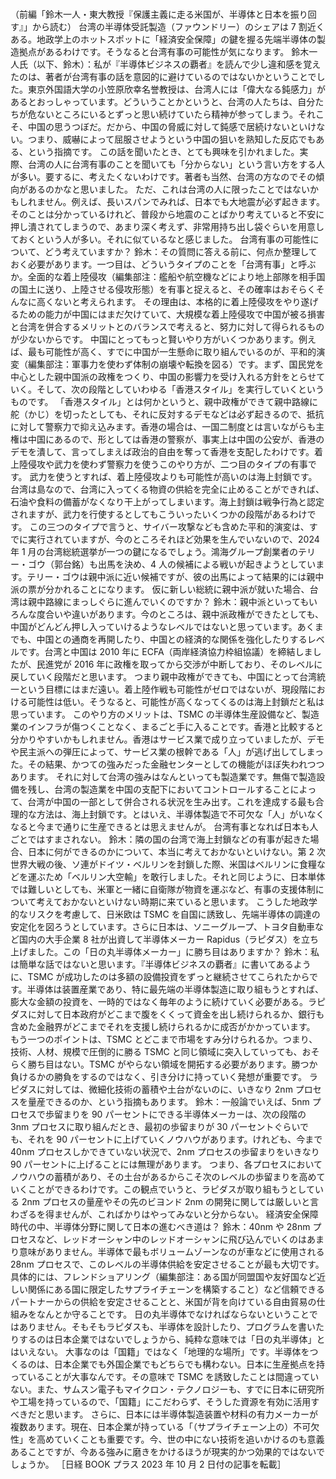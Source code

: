 ###

（前編「鈴木一人・東大教授『保護主義に走る米国が、半導体と日本を振り回す』」から読む）
台湾の半導体受託製造（ファウンドリー）のシェアは 7 割近くある。地政学上のホットスポットに「経済安全保障」の鍵を握る先端半導体の製造拠点があるわけです。そうなると台湾有事の可能性が気になります。
鈴木一人氏（以下、鈴木）：私が『半導体ビジネスの覇者』を読んで少し違和感を覚えたのは、著者が台湾有事の話を意図的に避けているのではないかということでした。東京外国語大学の小笠原欣幸名誉教授は、台湾人には「偉大なる鈍感力」があるとおっしゃっています。どういうことかというと、台湾の人たちは、自分たちが危ないところにいるとずっと思い続けていたら精神が参ってしまう。それこそ、中国の思うつぼだ。だから、中国の脅威に対して鈍感で居続けないといけない。つまり、威嚇によって屈服させようという中国の狙いを熟知した反応でもある、という指摘です。
この話を聞いたとき、とても興味を引かれました。実際、台湾の人に台湾有事のことを聞いても「分からない」という言い方をする人が多い。要するに、考えたくないわけです。著者も当然、台湾の方なのでその傾向があるのかなと思いました。
ただ、これは台湾の人に限ったことではないかもしれません。例えば、長いスパンでみれば、日本でも大地震が必ず起きます。そのことは分かっているけれど、普段から地震のことばかり考えていると不安に押し潰されてしまうので、あまり深く考えず、非常用持ち出し袋ぐらいを用意しておくという人が多い。それに似ているなと感じました。
台湾有事の可能性について、どう考えていますか？
鈴木：その質問に答える前に、何点か整理しておく必要があります。一つ目は、どういうタイプのことを「台湾有事」と呼ぶか。全面的な着上陸侵攻（編集部注：艦船や航空機などにより地上部隊を相手国の国土に送り、上陸させる侵攻形態）を有事と捉えると、その確率はおそらくそんなに高くないと考えられます。
その理由は、本格的に着上陸侵攻をやり遂げるための能力が中国にはまだ欠けていて、大規模な着上陸侵攻で中国が被る損害と台湾を併合するメリットとのバランスで考えると、努力に対して得られるものが少ないからです。
中国にとってもっと賢いやり方がいくつかあります。例えば、最も可能性が高く、すでに中国が一生懸命に取り組んでいるのが、平和的演変（編集部注：軍事力を使わず体制の崩壊や転換を図る）です。まず、国民党を中心とした親中国派の政権をつくり、中国の影響力を受け入れる方針をとらせていく。そして、次の段階としていわゆる「香港スタイル」を実行していくというものです。
「香港スタイル」とは何かというと、親中政権ができて親中路線に舵（かじ）を切ったとしても、それに反対するデモなどは必ず起きるので、抵抗に対して警察力で抑え込みます。香港の場合は、一国二制度とは言いながらも主権は中国にあるので、形としては香港の警察が、事実上は中国の公安が、香港のデモを潰して、言ってしまえば政治的自由を奪って香港を支配したわけです。着上陸侵攻や武力を使わず警察力を使うこのやり方が、二つ目のタイプの有事です。
武力を使うとすれば、着上陸侵攻よりも可能性が高いのは海上封鎖です。台湾は島なので、台湾に入ってくる物資の供給を完全に止めることができれば、石油や食料の備蓄がなくなり干上がってしまいます。海上封鎖は戦争行為と認定されますが、武力を行使するとしてもこういったいくつかの段階があるわけです。
この三つのタイプで言うと、サイバー攻撃なども含めた平和的演変は、すでに実行されていますが、今のところそれほど効果を生んでいないので、2024 年 1 月の台湾総統選挙が一つの鍵になるでしょう。鴻海グループ創業者のテリー・ゴウ（郭台銘）も出馬を決め、4 人の候補による戦いが起きようとしています。テリー・ゴウは親中派に近い候補ですが、彼の出馬によって結果的には親中派の票が分かれることになります。
仮に新しい総統に親中派が就いた場合、台湾は親中路線にまっしぐらに進んでいくのですか？
鈴木：親中派といってもいろんな度合いや違いがあります。今のところは、親中派政権ができたとしても、中国がどんどん押し入っていけるようなレベルではないと思っています。あくまでも、中国との通商を再開したり、中国との経済的な関係を強化したりするレベルです。台湾と中国は 2010 年に ECFA（両岸経済協力枠組協議）を締結しましたが、民進党が 2016 年に政権を取ってから交渉が中断しており、そのレベルに戻していく段階だと思います。
つまり親中政権ができても、中国にとって台湾統一という目標にはまだ遠い。着上陸作戦も可能性がゼロではないが、現段階における可能性は低い。そうなると、可能性が高くなってくるのは海上封鎖だと私は思っています。
このやり方のメリットは、TSMC の半導体生産設備など、製造業のインフラが傷つくことなく、まるごと手に入ることです。香港と比較すると分かりやすいかもしれません。香港はサービス業で成り立っていましたが、デモや民主派への弾圧によって、サービス業の根幹である「人」が逃げ出してしまった。その結果、かつての強みだった金融センターとしての機能がほぼ失われつつあります。
それに対して台湾の強みはなんといっても製造業です。無傷で製造設備を残し、台湾の製造業を中国の支配下においてコントロールすることによって、台湾が中国の一部として併合される状況を生み出す。これを達成する最も合理的な方法は、海上封鎖です。とはいえ、半導体製造で不可欠な「人」がいなくなると今まで通りに生産できるとは思えませんが。
台湾有事となれば日本も人ごとではすまされない。
鈴木：隣の国の台湾で海上封鎖などの有事が起きた場合、日本に何ができるのかについて、本当に考えておかないといけない。第 2 次世界大戦の後、ソ連がドイツ・ベルリンを封鎖した際、米国はベルリンに食糧などを運ぶため「ベルリン大空輸」を敢行しました。それと同じように、日本単体では難しいとしても、米軍と一緒に自衛隊が物資を運ぶなど、有事の支援体制について考えておかないといけない時期に来ていると思います。
こうした地政学的なリスクを考慮して、日米欧は TSMC を自国に誘致し、先端半導体の調達の安定化を図ろうとしています。さらに日本は、ソニーグループ、トヨタ自動車など国内の大手企業 8 社が出資して半導体メーカー Rapidus（ラピダス）を立ち上げました。この「日の丸半導体メーカー」に勝ち目はありますか？
鈴木：私は簡単な話ではないと思います。『半導体ビジネスの覇者』に書いてあるように、TSMC が成功したのは多額の設備投資をずっと継続させてこられたからです。半導体は装置産業であり、特に最先端の半導体製造に取り組もうとすれば、膨大な金額の投資を、一時的ではなく毎年のように続けていく必要がある。ラピダスに対して日本政府がどこまで腹をくくって資金を出し続けられるか、銀行も含めた金融界がどこまでそれを支援し続けられるかに成否がかかっています。
もう一つのポイントは、TSMC とどこまで市場をすみ分けられるか。つまり、技術、人材、規模で圧倒的に勝る TSMC と同じ領域に突入していっても、おそらく勝ち目はない。TSMC がやらない領域を開拓する必要があります。勝つか負けるかの勝負をするのではなく、引き分けに持っていく発想が重要です。
ラピダスに対しては、微細化技術の蓄積や土台がないのに、いきなり 2nm プロセスを量産できるのか、という指摘もあります。
鈴木：一般論でいえば、5nm プロセスで歩留まりを 90 パーセントにできる半導体メーカーは、次の段階の 3nm プロセスに取り組んだとき、最初の歩留まりが 30 パーセントぐらいでも、それを 90 パーセントに上げていくノウハウがあります。けれども、今まで 40nm プロセスしかできていない状況で、2nm プロセスの歩留まりをいきなり 90 パーセントに上げることには無理があります。
つまり、各プロセスにおいてノウハウの蓄積があり、その土台があるからこそ次のレベルの歩留まりを高めていくことができるわけです。この観点でいうと、ラピダスが取り組もうとしている 2nm プロセスの量産やその先のビヨンド 2nm の開発に関しては厳しいと言わざるを得ませんが、こればかりはやってみないと分からない。
経済安全保障時代の中、半導体分野に関して日本の進むべき道は？
鈴木：40nm や 28nm プロセスなど、レッドオーシャン中のレッドオーシャンに飛び込んでいくのはあまり意味がありません。半導体で最もボリュームゾーンなのが車などに使用される 28nm プロセスで、このレベルの半導体供給を安定させることが最も大切です。具体的には、フレンドショアリング（編集部注：ある国が同盟国や友好国など近しい関係にある国に限定したサプライチェーンを構築すること）など信頼できるパートナーからの供給を安定させることと、米国が背を向けている自由貿易の仕組みをなんとか守ることです。
日の丸半導体でなければならないということではありません。そもそもラピダスも、半導体を設計したり、プログラムを書いたりするのは日本企業ではないでしょうから、純粋な意味では「日の丸半導体」とはいえない。
大事なのは「国籍」ではなく「地理的な場所」です。半導体をつくるのは、日本企業でも外国企業でもどちらでも構わない。日本に生産拠点を持っていることが大事なんです。その意味で TSMC を誘致したことは間違っていない。また、サムスン電子もマイクロン・テクノロジーも、すでに日本に研究所や工場を持っているので、「国籍」にこだわらず、そうした資源を有効に活用すべきだと思います。
さらに、日本には半導体製造装置や材料の有力メーカーが複数あります。現在、日本企業が持っている「（サプライチェーン上の）不可欠性」を高めていくことも重要です。今、世の中にない技術を追いかけるのも意義あることですが、今ある強みに磨きをかけるほうが現実的かつ効果的ではないでしょうか。
［日経 BOOK プラス 2023 年 10 月 2 日付の記事を転載］
